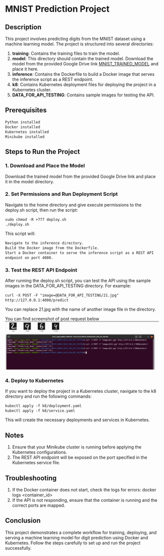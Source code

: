 # MNIST Prediction Project

## Description

This project involves predicting digits from the MNIST dataset using a machine learning model. The project is structured into several directories:

1. **training**:  Contains the training files to train the model.
2. **model**: This directory should contain the trained model. Download the model from the provided Google Drive link
[MNIST_TRAINED_MODEL](https://drive.google.com/file/d/1FFKqvndhcDiEpzQQ3Jo7hDLg1JnoMONy/view?usp=sharing)
and place it here.
3. **inference**: Contains the Dockerfile to build a Docker image that serves the inference script as a REST endpoint.
4. **k8**: Contains Kubernetes deployment files for deploying the project in a Kubernetes cluster.
5. **DATA_FOR_API_TESTING**: Contains sample images for testing the API.

## Prerequisites

    Python installed
    Docker installed
    Kubernetes installed
    Minikube installed

## Steps to Run the Project
### 1. Download and Place the Model
Download the trained model from the provided Google Drive link and place it in the model directory.

### 2. Set Permissions and Run Deployment Script
Navigate to the home directory and give execute permissions to the deploy.sh script, then run the script:

    sudo chmod -R +777 deploy.sh
    ./deploy.sh

This script will:

    Navigate to the inference directory.
    Build the Docker image from the Dockerfile.
    Start a Docker container to serve the inference script as a REST API endpoint on port 4000.

### 3. Test the REST API Endpoint

After running the deploy.sh script, you can test the API using the sample images in the DATA_FOR_API_TESTING directory. For example:

    curl -X POST -F "image=@DATA_FOR_API_TESTING/21.jpg" http://127.0.0.1:4000/predict
You can replace 21.jpg with the name of another image file in the directory.

You can find screenshot of post request below
![post_request](./screenshot_post_request/request.png)

### 4. Deploy to Kubernetes

If you want to deploy the project in a Kubernetes cluster, navigate to the k8 directory and run the following commands:

    kubectl apply -f k8/deployment.yaml
    kubectl apply -f k8/service.yaml
This will create the necessary deployments and services in Kubernetes.

## Notes

1. Ensure that your Minikube cluster is running before applying the Kubernetes configurations.
2. The REST API endpoint will be exposed on the port specified in the Kubernetes service file.

## Troubleshooting

1. If the Docker container does not start, check the logs for errors:
    docker logs <container_id>
2. If the API is not responding, ensure that the container is running and the correct ports are mapped.


## Conclusion

This project demonstrates a complete workflow for training, deploying, and serving a machine learning model for digit prediction using Docker and Kubernetes. Follow the steps carefully to set up and run the project successfully.





